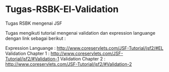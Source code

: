 # Tugas-RSBK-El-Validation
Tugas RSBK mengenai JSF

Tugas mengikuti tutorial mengenai validation dan expression languange dengan link sebagai berikut : 

Expression Languange : http://www.coreservlets.com/JSF-Tutorial/jsf2/#EL 
Validation Chapter 1 : http://www.coreservlets.com/JSF-Tutorial/jsf2/#Validation-1
Validation Chapter 2 : http://www.coreservlets.com/JSF-Tutorial/jsf2/#Validation-2
